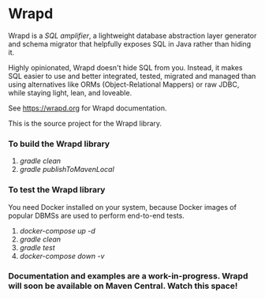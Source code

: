 Wrapd
=====

Wrapd is a *SQL amplifier*, a lightweight database abstraction layer generator and schema migrator that helpfully exposes
SQL in Java rather than hiding it.

Highly opinionated, Wrapd doesn't hide SQL from you. Instead, it makes SQL easier 
to use and better integrated, tested, migrated and managed than using 
alternatives like ORMs (Object-Relational Mappers) or raw JDBC,
while staying light, lean, and loveable.

See https://wrapd.org for Wrapd documentation.

This is the source project for the Wrapd library.

### To build the Wrapd library ###

1.   _gradle clean_
2.   _gradle publishToMavenLocal_

### To test the Wrapd library ###

You need Docker installed on your system, because Docker images of popular DBMSs are used to perform end-to-end tests.

1.  _docker-compose up -d_
2.  _gradle clean_
3.  _gradle test_
4.  _docker-compose down -v_
 
### Documentation and examples are a work-in-progress. Wrapd will soon be available on Maven Central. Watch this space! ###
